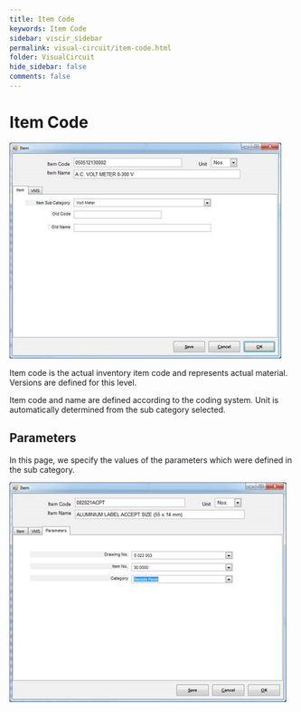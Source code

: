 ```yaml
---
title: Item Code
keywords: Item Code
sidebar: viscir_sidebar
permalink: visual-circuit/item-code.html
folder: VisualCircuit
hide_sidebar: false
comments: false
---
```


# Item Code

![](/images/item-code.png)

Item code is the actual inventory item code and represents actual material. Versions are defined for this level.

Item code and name are defined according to the coding system. Unit is automatically determined from the sub category selected.

## Parameters

In this page, we specify the values of the parameters which were defined in the sub category.

![](/images/parameter-item.png)

